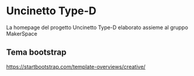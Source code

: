 # Uncinetto Type-D

La homepage del progetto Uncinetto Type-D elaborato assieme al gruppo MakerSpace

## Tema bootstrap
https://startbootstrap.com/template-overviews/creative/
